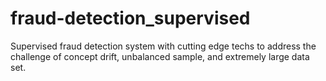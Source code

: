 # fraud-detection_supervised
Supervised fraud detection system with cutting edge techs to address the challenge of concept drift, unbalanced sample, and extremely large data set.
